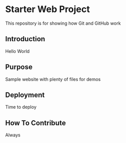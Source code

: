 # Starter Web Project

This repository is for showing how Git and GitHub work

## Introduction

Hello World

## Purpose

Sample website with plenty of files for demos

## Deployment

Time to deploy

## How To Contribute

Always